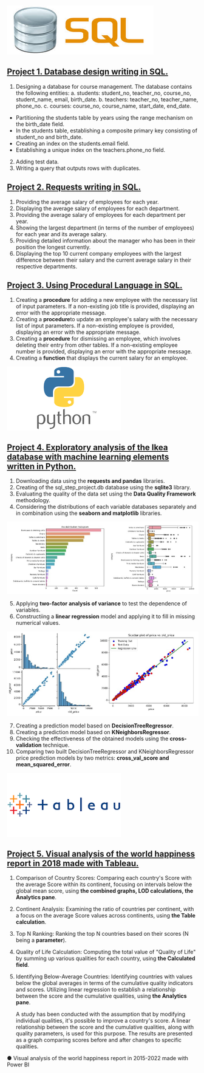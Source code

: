 ![](/images/sql.jfif)

## [Project 1. Database design writing in SQL.](https://github.com/HannaSafonova/Portfolio/blob/main/SQL/SQL%20Design.sql)
1. Designing a database for course management.
   The database contains the following entities:
 a. students: student_no, teacher_no, course_no, student_name, email, birth_date.
 b. teachers: teacher_no, teacher_name, phone_no.
 c. courses: course_no, course_name, start_date, end_date.
- Partitioning the students table by years using the range mechanism on the birth_date field.
- In the students table, establishing a composite primary key consisting of student_no and birth_date.
- Creating an index on the students.email field.
- Establishing a unique index on the teachers.phone_no field.
2. Adding test data.
3. Writing a query that outputs rows with duplicates.

## [Project 2. Requests writing in SQL.](https://github.com/HannaSafonova/Portfolio/blob/main/SQL/SQL%20Requests.sql)
1. Providing the average salary of employees for each year.
2. Displaying the average salary of employees for each department.
3. Providing the average salary of employees for each department per year.
4. Showing the largest department (in terms of the number of employees) 
   for each year and its average salary.
5. Providing detailed information about the manager who has been 
   in their position the longest currently.
6. Displaying the top 10 current company employees with the largest difference 
   between their salary and the current average salary in their respective departments.

## [Project 3. Using Procedural Language in SQL.](https://github.com/HannaSafonova/Portfolio/blob/main/SQL/SQL_ETL.sql)
1. Creating a **procedure** for adding a new employee with the necessary list of input parameters.
   If a non-existing job title is provided, displaying an error with the appropriate message.
2. Creating a **procedure**to update an employee's salary with the necessary list of input parameters.
   If a non-existing employee is provided, displaying an error with the appropriate message.
3. Creating a **procedure** for dismissing an employee, which involves deleting their entry 
   from other tables. If a non-existing employee number is provided, 
   displaying an error with the appropriate message.
4. Creating a **function** that displays the current salary for an employee.

![](/images/python.png)

## [Project 4. Exploratory analysis of the Ikea database with machine learning elements written in Python.](https://github.com/HannaSafonova/Portfolio/tree/main/Python)                
1. Downloading data using the **requests and pandas** libraries.
2. Creating of the sql_step_project.db database using the **sqlite3** library.
3. Evaluating the quality of the data set using the **Data Quality Framework** methodology.
4. Сonsidering the distributions of each variable databases separately and in combination using the **seaborn
    and matplotlib** libraries.
   
 ![](/images/histogram_boxplot.jpg)
 
5. Applying **two-factor analysis of variance** to test the dependence of variables.
6. Constructiing a **linear regression** model and applying it to fill in missing numerical values.
   
![](/images/regresion.jpg)

7. Creating a prediction model based on **DecisionTreeRegressor**.
8. Creating a prediction model based on **KNeighborsRegressor**.
9. Сhecking the effectiveness of the obtained models using the **cross-validation** technique.
10. Comparing two built DecisionTreeRegressor and KNeighborsRegressor price prediction models by two metrics: **cross_val_score and 
    mean_squared_error**.
    
![](/images/tableau.png)
## [Project 5. Visual analysis of the world happiness report in 2018 made with Tableau.](https://github.com/HannaSafonova/Portfolio/tree/main/Tableau)     
1. Comparison of Country Scores: Comparing each country's Score with the average Score within its continent, focusing on intervals below 
   the global mean score, using **the combined graphs, LOD calculations, the Analytics pane**.
2. Continent Analysis: Examining the ratio of countries per continent, with a focus on the average Score values across continents, using 
   **the Table calculation**.
3. Top N Ranking: Ranking the top N countries based on their scores (N being a **parameter**).
4. Quality of Life Calculation: Computing the total value of "Quality of Life" by summing up various qualities for each country,
   using **the Calculated field**.
5. Identifying Below-Average Countries: Identifying countries with values below the global averages in terms of the cumulative quality 
   indicators and scores. Utilizing linear regression to establish a relationship between the score and the cumulative qualities, using 
   **the Analytics pane**.
   
   A study has been conducted with the assumption that by modifying individual qualities, it's possible to improve a country's score. A linear relationship between the score and the cumulative qualities, along with quality parameters, is used for this purpose.
The results are presented as a graph comparing scores before and after changes to specific qualities.





● Visual analysis of the world happiness report in 2015-2022 made with Power BI 
